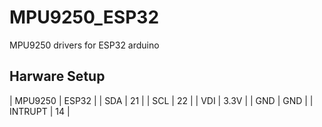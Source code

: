 # MPU9250_ESP32
MPU9250 drivers for ESP32 arduino

## Harware Setup

| MPU9250  | ESP32 |
| SDA | 21 |
| SCL | 22 |
| VDI | 3.3V |
| GND | GND |
| INTRUPT | 14 |
